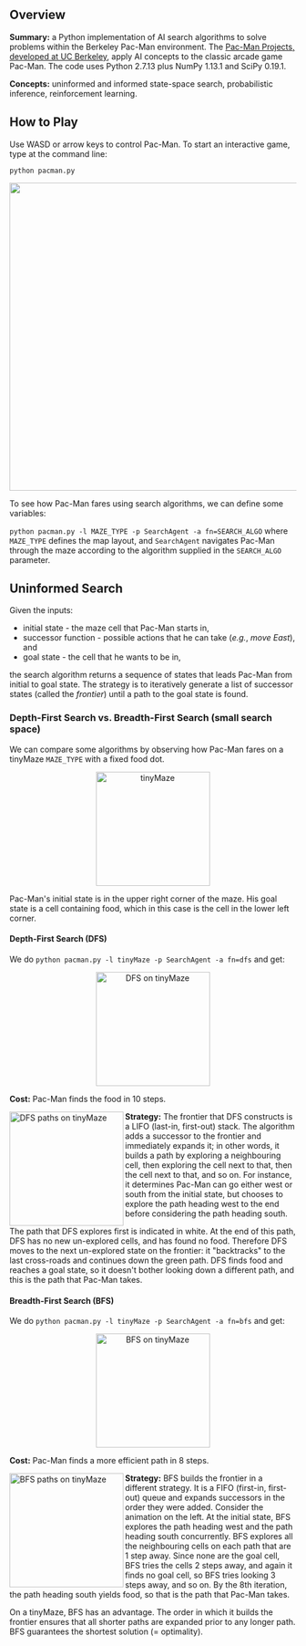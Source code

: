 ## Overview
**Summary:** a Python implementation of AI search algorithms to solve problems within the Berkeley Pac-Man environment. The [Pac-Man Projects, developed at UC Berkeley](http://ai.berkeley.edu), apply AI concepts to the classic arcade game Pac-Man. The code uses Python 2.7.13 plus NumPy 1.13.1 and SciPy 0.19.1.

**Concepts:** uninformed and informed state-space search, probabilistic inference, reinforcement learning.

## How to Play
Use WASD or arrow keys to control Pac-Man. To start an interactive game, type at the command line:

`python pacman.py`

<p align="center">
<img src="https://github.com/thiadeliria/Pacman/blob/master/gifs/pacman_default.gif" width="540" />
</p>

To see how Pac-Man fares using search algorithms, we can define some variables:

`python pacman.py -l MAZE_TYPE -p SearchAgent -a fn=SEARCH_ALGO` where `MAZE_TYPE` defines the map layout, and `SearchAgent` navigates Pac-Man through the maze according to the algorithm supplied in the `SEARCH_ALGO` parameter.


## Uninformed Search
Given the inputs:
* initial state - the maze cell that Pac-Man starts in,
* successor function - possible actions that he can take (*e.g.*, *move East*), and
* goal state - the cell that he wants to be in,

the search algorithm returns a sequence of states that leads Pac-Man from initial to goal state. The strategy is to iteratively generate a list of successor states (called the *frontier*) until a path to the goal state is found.

### Depth-First Search vs. Breadth-First Search (small search space)
We can compare some algorithms by observing how Pac-Man fares on a tinyMaze `MAZE_TYPE` with a fixed food dot.

<p align="center">
 <img src="https://github.com/thiadeliria/Pacman/blob/master/gifs/pacman_tinymaze.png" width="200" title="tinyMaze"/>
</p>

Pac-Man's initial state is in the upper right corner of the maze. His goal state is a cell containing food, which in this case is the cell in the lower left corner.

#### Depth-First Search (DFS)
We do `python pacman.py -l tinyMaze -p SearchAgent -a fn=dfs` and get:
<p align="center">
 <img src="https://github.com/thiadeliria/Pacman/blob/master/gifs/pacman_dfs.gif" width="200" title="DFS on tinyMaze"/>
</p>

**Cost:** Pac-Man finds the food in 10 steps.

<img align="left" src="https://github.com/thiadeliria/Pacman/blob/master/gifs/pacman_dfs_paths.png" width="200" title="DFS paths on tinyMaze"/>

**Strategy:** The frontier that DFS constructs is a LIFO (last-in, first-out) stack. The algorithm adds a successor to the frontier and immediately expands it; in other words, it builds a path by exploring a neighbouring cell, then exploring the cell next to that, then the cell next to that, and so on. For instance, it determines Pac-Man can go either west or south from the initial state, but chooses to explore the path heading west to the end before considering the path heading south.

The path that DFS explores first is indicated in white. At the end of this path, DFS has no new un-explored cells, and has found no food. Therefore DFS moves to the next un-explored state on the frontier: it "backtracks" to the last cross-roads and continues down the green path. DFS finds food and reaches a goal state, so it doesn't bother looking down a different path, and this is the path that Pac-Man takes.

#### Breadth-First Search (BFS)
We do `python pacman.py -l tinyMaze -p SearchAgent -a fn=bfs` and get:
<p align="center">
 <img src="https://github.com/thiadeliria/Pacman/blob/master/gifs/pacman_bfs.gif" width="200" title="BFS on tinyMaze"/>
</p>

**Cost:** Pac-Man finds a more efficient path in 8 steps.

<img align="left" src="https://github.com/thiadeliria/Pacman/blob/master/gifs/pacman_bfs_paths.gif" width="200" title="BFS paths on tinyMaze"/>

**Strategy:** BFS builds the frontier in a different strategy. It is a FIFO (first-in, first-out) queue and expands successors in the order they were added. Consider the animation on the left. At the initial state, BFS explores the path heading west and the path heading south concurrently. BFS explores all the neighbouring cells on each path that are 1 step away. Since none are the goal cell, BFS tries the cells 2 steps away, and again it finds no goal cell, so BFS tries looking 3 steps away, and so on. By the 8th iteration, the path heading south yields food, so that is the path that Pac-Man takes.

On a tinyMaze, BFS has an advantage. The order in which it builds the frontier ensures that all shorter paths are expanded prior to any longer path. BFS guarantees the shortest solution (= optimality).


